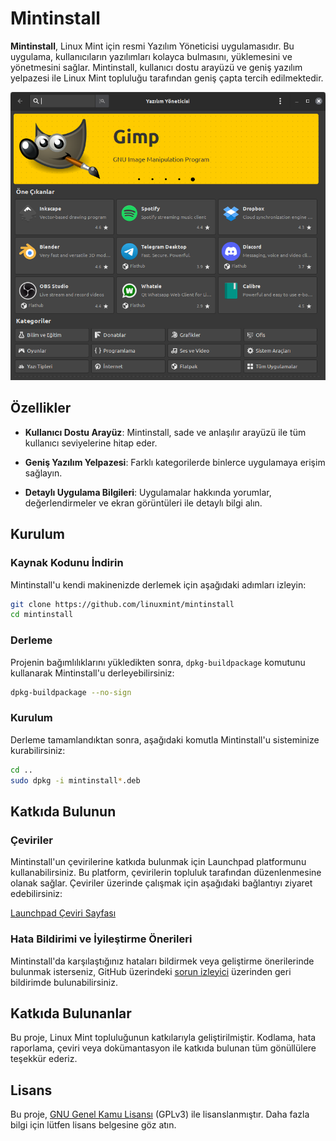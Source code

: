 # Mintinstall

**Mintinstall**, Linux Mint için resmi Yazılım Yöneticisi uygulamasıdır. Bu uygulama, kullanıcıların yazılımları kolayca bulmasını, yüklemesini ve yönetmesini sağlar. Mintinstall, kullanıcı dostu arayüzü ve geniş yazılım yelpazesi ile Linux Mint topluluğu tarafından geniş çapta tercih edilmektedir.

![Mintinstall Ekran Görüntüsü](Mintinstall.png)

## Özellikler

- **Kullanıcı Dostu Arayüz**: Mintinstall, sade ve anlaşılır arayüzü ile tüm kullanıcı seviyelerine hitap eder.
- **Geniş Yazılım Yelpazesi**: Farklı kategorilerde binlerce uygulamaya erişim sağlayın.

- **Detaylı Uygulama Bilgileri**: Uygulamalar hakkında yorumlar, değerlendirmeler ve ekran görüntüleri ile detaylı bilgi alın.

## Kurulum

### Kaynak Kodunu İndirin

Mintinstall'u kendi makinenizde derlemek için aşağıdaki adımları izleyin:

```bash
git clone https://github.com/linuxmint/mintinstall
cd mintinstall
```

### Derleme

Projenin bağımlılıklarını yükledikten sonra, `dpkg-buildpackage` komutunu kullanarak Mintinstall'u derleyebilirsiniz:

```bash
dpkg-buildpackage --no-sign
```

### Kurulum

Derleme tamamlandıktan sonra, aşağıdaki komutla Mintinstall'u sisteminize kurabilirsiniz:

```bash
cd ..
sudo dpkg -i mintinstall*.deb
```

## Katkıda Bulunun

### Çeviriler

Mintinstall'un çevirilerine katkıda bulunmak için Launchpad platformunu kullanabilirsiniz. Bu platform, çevirilerin topluluk tarafından düzenlenmesine olanak sağlar. Çeviriler üzerinde çalışmak için aşağıdaki bağlantıyı ziyaret edebilirsiniz:

[Launchpad Çeviri Sayfası](https://translations.launchpad.net/linuxmint/latest/)

### Hata Bildirimi ve İyileştirme Önerileri

Mintinstall'da karşılaştığınız hataları bildirmek veya geliştirme önerilerinde bulunmak isterseniz, GitHub üzerindeki [sorun izleyici](https://github.com/linuxmint/mintinstall/issues) üzerinden geri bildirimde bulunabilirsiniz.

## Katkıda Bulunanlar

Bu proje, Linux Mint topluluğunun katkılarıyla geliştirilmiştir. Kodlama, hata raporlama, çeviri veya dokümantasyon ile katkıda bulunan tüm gönüllülere teşekkür ederiz.

## Lisans

Bu proje, [GNU Genel Kamu Lisansı](https://www.gnu.org/licenses/gpl-3.0.html) (GPLv3) ile lisanslanmıştır. Daha fazla bilgi için lütfen lisans belgesine göz atın.
